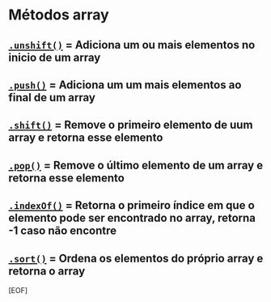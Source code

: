# Métodos array

## [`.unshift()`](https://developer.mozilla.org/pt-BR/docs/Web/JavaScript/Reference/Global_Objects/Array/unshift) = Adiciona um ou mais elementos no inicio de um array

## [`.push()`](https://developer.mozilla.org/pt-BR/docs/Web/JavaScript/Reference/Global_Objects/Array/push) = Adiciona um um mais elementos ao final de um array

## [`.shift()`](https://developer.mozilla.org/pt-BR/docs/Web/JavaScript/Reference/Global_Objects/Array/shift) = Remove o primeiro elemento de uum array e retorna esse elemento

## [`.pop()`](https://developer.mozilla.org/pt-BR/docs/Web/JavaScript/Reference/Global_Objects/Array/pop) = Remove o último elemento de um array e retorna esse elemento

## [`.indexOf()`](https://developer.mozilla.org/pt-BR/docs/Web/JavaScript/Reference/Global_Objects/Array/indexOf) = Retorna o primeiro índice em que o elemento pode ser encontrado no array, retorna -1 caso não encontre

## [`.sort()`](https://developer.mozilla.org/pt-BR/docs/Web/JavaScript/Reference/Global_Objects/Array/sort) = Ordena os elementos do próprio array e retorna o array

[EOF]

